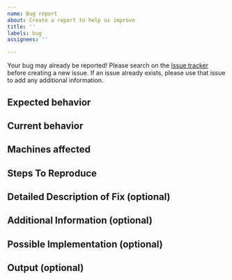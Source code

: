 ```yaml
---
name: Bug report
about: Create a report to help us improve
title: ''
labels: bug
assignees: ''

---
```


<!-- Please remove unwanted/unrelated/irrelevant information such as comments.
Please copy any output files into a public Github gist (see https://gist.github.com/) and link to the gist, rather than relying on paths that might change. -->

Your bug may already be reported!
Please search on the [Issue tracker](https://github.com/NOAA-GSL/mpas_app/issues) before creating a new issue. 
If an issue already exists, please use that issue to add any additional information.

## Expected behavior
<!-- Tell us what should happen. -->

## Current behavior
<!-- Tell us what happens instead of the expected behavior. -->

## Machines affected
<!--- Please provide any relevant information about your setup, including machine/compiler combination. -->
<!-- Reference other issues or PRs in other repositories that this issue is related to, and how they are related. -->

## Steps To Reproduce
<!--- Provide a link to a live example, a code snippet, and/or an explicit set of steps to reproduce this bug.
1. Step 1
2. Step 2
3. See the bug... -->

## Detailed Description of Fix (optional)
<!--- Provide a detailed description of the change or addition you are proposing. -->

## Additional Information (optional)
<!-- Any other relevant information that we should know to correctly understand and reproduce the issue. 
Please describe in as much detail as possible. -->

## Possible Implementation (optional)
<!--- Suggest an idea for implementing addition or change. -->

## Output (optional)
<!-- Please include any relevant log files, screenshots or other output here. -->